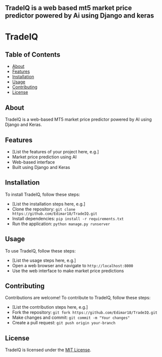 ## TradeIQ is a web based mt5 market price predictor powered by Ai using Django and keras

# TradeIQ

## Table of Contents

* [About](#about)
* [Features](#features)
* [Installation](#installation)
* [Usage](#usage)
* [Contributing](#contributing)
* [License](#license)

## About

TradeIQ is a web-based MT5 market price predictor powered by AI using Django and Keras.

## Features

* [List the features of your project here, e.g.]
* Market price prediction using AI
* Web-based interface
* Built using Django and Keras

## Installation

To install TradeIQ, follow these steps:

* [List the installation steps here, e.g.]
* Clone the repository: `git clone https://github.com/Edimar18/TradeIQ.git`
* Install dependencies: `pip install -r requirements.txt`
* Run the application: `python manage.py runserver`

## Usage

To use TradeIQ, follow these steps:

* [List the usage steps here, e.g.]
* Open a web browser and navigate to `http://localhost:8000`
* Use the web interface to make market price predictions

## Contributing

Contributions are welcome! To contribute to TradeIQ, follow these steps:

* [List the contribution steps here, e.g.]
* Fork the repository: `git fork https://github.com/Edimar18/TradeIQ.git`
* Make changes and commit: `git commit -m "Your changes"`
* Create a pull request: `git push origin your-branch`

## License

TradeIQ is licensed under the [MIT License](https://opensource.org/licenses/MIT).
